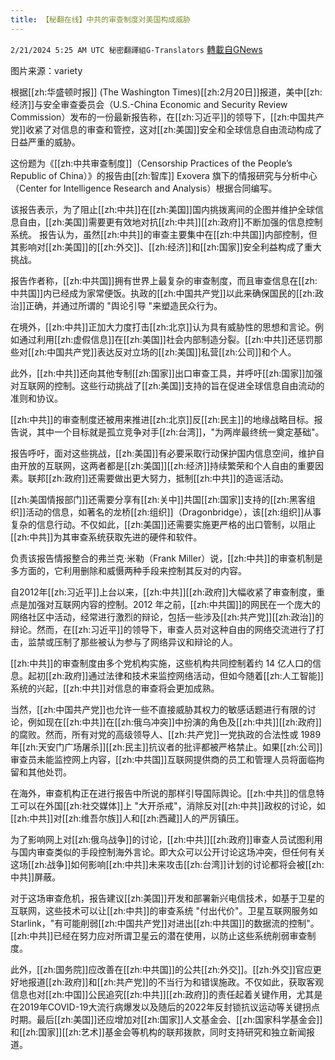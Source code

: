```yaml
---
title: 【秘翻在线】中共的审查制度对美国构成威胁
---
```

`2/21/2024 5:25 AM UTC 秘密翻譯組G-Translators` [轉載自GNews](https://gnews.org/articles/2327832)

图片来源：variety         

根据[[zh:华盛顿时报]] (The Washington Times)[[zh:2月20日]]报道，美中[[zh:经济]]与安全审查委员会（U.S.-China Economic and Security Review Commission）发布的一份最新报告称，在[[zh:习近平]]的领导下，[[zh:中国共产党]]收紧了对信息的审查和管控，这对[[zh:美国]]安全和全球信息自由流动构成了日益严重的威胁。

这份题为《[[zh:中共审查制度]]（Censorship Practices of the People’s Republic of China）》的报告由[[zh:智库]] Exovera 旗下的情报研究与分析中心（Center for Intelligence Research and Analysis）根据合同编写。

该报告表示，为了阻止[[zh:中共]]在[[zh:美国]]国内挑拨离间的企图并维护全球信息自由，[[zh:美国]]需要更有效地对抗[[zh:中共]][[zh:政府]]不断加强的信息控制系统。 报告认为，虽然[[zh:中共]]的审查主要集中在[[zh:中共国]]内部控制，但其影响对[[zh:美国]]的[[zh:外交]]、[[zh:经济]]和[[zh:国家]]安全利益构成了重大挑战。

报告作者称，[[zh:中共国]]拥有世界上最复杂的审查制度，而且审查信息在[[zh:中共国]]内已经成为家常便饭。执政的[[zh:中国共产党]]以此来确保国民的[[zh:政治]]正确，并通过所谓的 "舆论引导 "来塑造民众行为。

在境外，[[zh:中共]]正加大力度打击[[zh:北京]]认为具有威胁性的思想和言论。例如通过利用[[zh:虚假信息]]在[[zh:美国]]社会内部制造分裂。[[zh:中共]]还惩罚那些对[[zh:中国共产党]]表达反对立场的[[zh:美国]]私营[[zh:公司]]和个人。

此外，[[zh:中共]]还向其他专制[[zh:国家]]出口审查工具，并呼吁[[zh:国家]]加强对互联网的控制。这些行动挑战了[[zh:美国]]支持的旨在促进全球信息自由流动的准则和协议。

[[zh:中共]]的审查制度还被用来推进[[zh:北京]]反[[zh:民主]]的地缘战略目标。报告说，其中一个目标就是孤立竞争对手[[zh:台湾]]，"为两岸最终统一奠定基础"。

报告呼吁，面对这些挑战，[[zh:美国]]有必要采取行动保护国内信息空间，维护自由开放的互联网，这两者都是[[zh:美国]][[zh:经济]]持续繁荣和个人自由的重要因素。联邦[[zh:政府]]还需要做出更大努力，抵制[[zh:中共]]的造谣活动。

[[zh:美国情报部门]]还需要分享有[[zh:关中]]共国[[zh:国家]]支持的[[zh:黑客组织]]活动的信息，如著名的龙桥[[zh:组织]]（Dragonbridge），该[[zh:组织]]从事复杂的信息行动。不仅如此，[[zh:美国]]还需要实施更严格的出口管制，以阻止[[zh:中共]]为其审查系统获取先进的硬件和软件。

负责该报告情报整合的弗兰克·米勒（Frank Miller）说，[[zh:中共]]的审查机制是多方面的，它利用删除和威慑两种手段来控制其反对的内容。

自2012年[[zh:习近平]]上台以来，[[zh:中共]][[zh:政府]]大幅收紧了审查制度，重点是加强对互联网内容的控制。2012 年之前，[[zh:中共国]]的网民在一个庞大的网络社区中活动，经常进行激烈的辩论，包括一些涉及[[zh:共产党]][[zh:政治]]的辩论。然而，在[[zh:习近平]]的领导下，审查人员对这种自由的网络交流进行了打击，监禁或压制了那些被认为参与了网络异议和辩论的人。

[[zh:中共]]的审查制度由多个党机构实施，这些机构共同控制着约 14 亿人口的信息。起初[[zh:政府]]通过法律和技术来监控网络活动，但如今随着[[zh:人工智能]]系统的兴起，[[zh:中共]]对信息的审查将会更加成熟。

当然，[[zh:中国共产党]]也允许一些不直接威胁其权力的敏感话题进行有限的讨论，例如现在[[zh:中共]]在[[zh:俄乌冲突]]中扮演的角色及[[zh:中共]][[zh:政府]]的腐败。然而，所有对党的高级领导人、[[zh:共产党]]一党执政的合法性或 1989 年[[zh:天安门广场屠杀]][[zh:民主]]抗议者的批评都被严格禁止。如果[[zh:公司]]审查员未能监控网上内容，[[zh:中共国]]互联网提供商的员工和管理人员将面临拘留和其他处罚。

在海外，审查机构正在进行报告中所说的那样引导国际舆论。[[zh:中共]]的信息特工可以在外国[[zh:社交媒体]]上 "大开杀戒"，消除反对[[zh:中共]]政权的讨论，如[[zh:中共]]对[[zh:维吾尔族]]人和[[zh:西藏]]人的严厉镇压。

为了影响网上对[[zh:俄乌战争]]的讨论，[[zh:中共]][[zh:政府]]审查人员试图利用与国内审查类似的手段控制海外言论。即大众可以公开讨论这场冲突，但任何有关这场[[zh:战争]]如何影响[[zh:中共]]未来攻击[[zh:台湾]]计划的讨论都将会被[[zh:中共]]屏蔽。

对于这场审查危机，报告建议[[zh:美国]]开发和部署新兴电信技术，如基于卫星的互联网，这些技术可以让[[zh:中共]]的审查系统 "付出代价"。卫星互联网服务如Starlink，"有可能削弱[[zh:中国共产党]]对进出[[zh:中共国]]的数据流的控制"。[[zh:中共]]已经在努力应对所谓卫星云的潜在使用，以防止这些系统削弱审查制度。

此外，[[zh:国务院]]应改善在[[zh:中共国]]的公共[[zh:外交]]。[[zh:外交]]官应更好地报道[[zh:政府]]和[[zh:共产党]]的不当行为和错误施政。不仅如此，获取客观信息也对[[zh:中国]]公民追究[[zh:中共]][[zh:政府]]的责任起着关键作用，尤其是在2019年COVID-19大流行病爆发以及随后的2022年反封锁抗议运动等关键拐点时期。最后[[zh:美国]]还应增加对[[zh:国家]]人文基金会、[[zh:国家科学基金会]]和[[zh:国家]][[zh:艺术]]基金会等机构的联邦拨款，同时支持研究和独立新闻报道。
